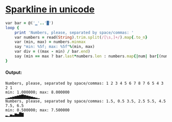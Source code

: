 [1]: http://rosettacode.org/wiki/Sparkline_in_unicode

# [Sparkline in unicode][1]

```ruby
var bar = @('▁'..'█')
loop {
    print 'Numbers, please, separated by space/commas: '
    var numbers = read(String).trim.split(/[\s,]+/).map{.to_n}
    var (min, max) = numbers.minmax
    say "min: %5f; max: %5f"%(min, max)
    var div = ((max - min) / bar.end)
    say (min == max ? bar.last*numbers.len : numbers.map{|num| bar[(num - min) / div]}.join)
}
```

#### Output:
```
Numbers, please, separated by space/commas: 1 2 3 4 5 6 7 8 7 6 5 4 3 2 1
min: 1.000000; max: 8.000000
▁▂▃▄▅▆▇█▇▆▅▄▃▂▁
Numbers, please, separated by space/commas: 1.5, 0.5 3.5, 2.5 5.5, 4.5 7.5, 6.5
min: 0.500000; max: 7.500000
▂▁▄▃▆▅█▇
```
